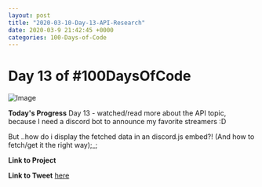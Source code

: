 ```yaml
---
layout: post
title: "2020-03-10-Day-13-API-Research"
date: 2020-03-9 21:42:45 +0000
categories: 100-Days-of-Code
---
```


# Day 13 of #100DaysOfCode
![Image](https://cdn.freecodecamp.org/platform/universal/fcc-twitter-1120X600-social-green.png)
<br/>

**Today's Progress**
Day 13 - watched/read more about the API topic, because I need a discord bot to announce my favorite streamers :D
<br/>

But ..how do i display the fetched data in an discord.js embed?! (And how to fetch/get it the right way);_;
<br/>


**Link to Project**
[]()
<br/>

**Link to Tweet**
[here](https://twitter.com/prototowb/status/1237494107821531142)

